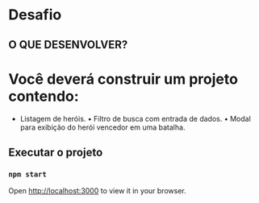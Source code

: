 # Desafio
## O QUE DESENVOLVER?
# Você deverá construir um projeto contendo:
* Listagem de heróis.
• Filtro de busca com entrada de dados.
• Modal para exibição do herói vencedor em uma batalha.

## Executar o projeto
### `npm start`
Open [http://localhost:3000](http://localhost:3000) to view it in your browser.
